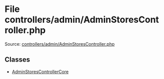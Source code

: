 File controllers/admin/AdminStoresController.php
=========

Source: [controllers/admin/AdminStoresController.php](https://github.com/PrestaShop/PrestaShop/blob/1.6.1.3/controllers/admin/AdminStoresController.php)


Classes
-------

* [AdminStoresControllerCore](class.AdminStoresControllerCore.md)

